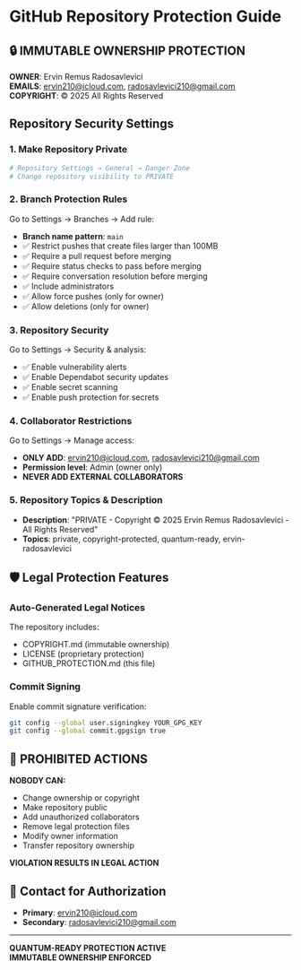 
# GitHub Repository Protection Guide

## 🔒 IMMUTABLE OWNERSHIP PROTECTION

**OWNER**: Ervin Remus Radosavlevici  
**EMAILS**: ervin210@icloud.com, radosavlevici210@gmail.com  
**COPYRIGHT**: © 2025 All Rights Reserved  

## Repository Security Settings

### 1. Make Repository Private
```bash
# Repository Settings → General → Danger Zone
# Change repository visibility to PRIVATE
```

### 2. Branch Protection Rules
Go to Settings → Branches → Add rule:
- **Branch name pattern**: `main`
- ✅ Restrict pushes that create files larger than 100MB
- ✅ Require a pull request before merging
- ✅ Require status checks to pass before merging
- ✅ Require conversation resolution before merging
- ✅ Include administrators
- ✅ Allow force pushes (only for owner)
- ✅ Allow deletions (only for owner)

### 3. Repository Security
Go to Settings → Security & analysis:
- ✅ Enable vulnerability alerts
- ✅ Enable Dependabot security updates
- ✅ Enable secret scanning
- ✅ Enable push protection for secrets

### 4. Collaborator Restrictions
Go to Settings → Manage access:
- **ONLY ADD**: ervin210@icloud.com, radosavlevici210@gmail.com
- **Permission level**: Admin (owner only)
- **NEVER ADD EXTERNAL COLLABORATORS**

### 5. Repository Topics & Description
- **Description**: "PRIVATE - Copyright © 2025 Ervin Remus Radosavlevici - All Rights Reserved"
- **Topics**: private, copyright-protected, quantum-ready, ervin-radosavlevici

## 🛡️ Legal Protection Features

### Auto-Generated Legal Notices
The repository includes:
- COPYRIGHT.md (immutable ownership)
- LICENSE (proprietary protection)
- GITHUB_PROTECTION.md (this file)

### Commit Signing
Enable commit signature verification:
```bash
git config --global user.signingkey YOUR_GPG_KEY
git config --global commit.gpgsign true
```

## 🚫 PROHIBITED ACTIONS

**NOBODY CAN:**
- Change ownership or copyright
- Make repository public
- Add unauthorized collaborators  
- Remove legal protection files
- Modify owner information
- Transfer repository ownership

**VIOLATION RESULTS IN LEGAL ACTION**

## 📧 Contact for Authorization
- **Primary**: ervin210@icloud.com
- **Secondary**: radosavlevici210@gmail.com

---
**QUANTUM-READY PROTECTION ACTIVE**  
**IMMUTABLE OWNERSHIP ENFORCED**
